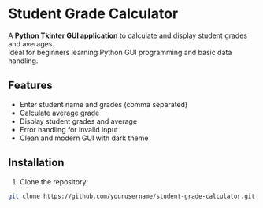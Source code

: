 # Student Grade Calculator

A **Python Tkinter GUI application** to calculate and display student grades and averages.  
Ideal for beginners learning Python GUI programming and basic data handling.

## Features

- Enter student name and grades (comma separated)
- Calculate average grade
- Display student grades and average
- Error handling for invalid input
- Clean and modern GUI with dark theme


## Installation

1. Clone the repository:

```bash
git clone https://github.com/yourusername/student-grade-calculator.git
